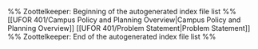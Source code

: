 %% Zoottelkeeper: Beginning of the autogenerated index file list  %%
 [[UFOR 401/Campus Policy and Planning Overview|Campus Policy and Planning Overview]]
 [[UFOR 401/Problem Statement|Problem Statement]]
%% Zoottelkeeper: End of the autogenerated index file list  %%
